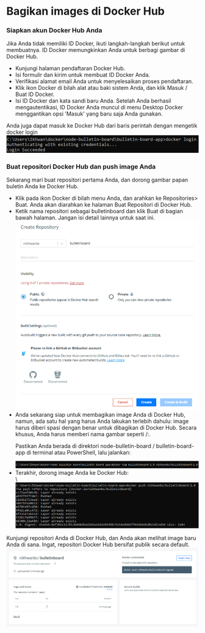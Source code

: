 <h1>Bagikan images di Docker Hub</h1>
<h3>Siapkan akun Docker Hub Anda</h3>
Jika Anda tidak memiliki ID Docker, ikuti langkah-langkah berikut untuk membuatnya. ID Docker memungkinkan Anda untuk berbagi gambar di Docker Hub.
<ul>
<li>Kunjungi halaman pendaftaran Docker Hub.</li>

<li>Isi formulir dan kirim untuk membuat ID Docker Anda.</li>

<li>Verifikasi alamat email Anda untuk menyelesaikan proses pendaftaran.</li>

<li>Klik ikon Docker di bilah alat atau baki sistem Anda, dan klik Masuk / Buat ID Docker.</li>

<li>Isi ID Docker dan kata sandi baru Anda. Setelah Anda berhasil mengautentikasi, ID Docker Anda muncul di menu Desktop Docker menggantikan opsi 'Masuk' yang baru saja Anda gunakan.</li>
</ul>
Anda juga dapat masuk ke Docker Hub dari baris perintah dengan mengetik docker login
<img src="img/Screenshot_18.png">
<h3>Buat repositori Docker Hub dan push image Anda</h3>
Sekarang mari buat repositori pertama Anda, dan dorong gambar papan buletin Anda ke Docker Hub.
<ul>
<li>Klik pada ikon Docker di bilah menu Anda, dan arahkan ke Repositories> Buat. Anda akan diarahkan ke halaman Buat Repositori di Docker Hub.</li>
<li>Ketik nama repositori sebagai bulletinboard dan klik Buat di bagian bawah halaman. Jangan isi detail lainnya untuk saat ini.</li>
<img src="img/Screenshot_2.png">
<li>Anda sekarang siap untuk membagikan image Anda di Docker Hub, namun, ada satu hal yang harus Anda lakukan terlebih dahulu: image harus diberi spasi dengan benar untuk dibagikan di Docker Hub. Secara khusus, Anda harus memberi nama gambar seperti <Your Docker ID>/<Repository Name>:<tag>.

Pastikan Anda berada di direktori node-bulletin-board / bulletin-board-app di terminal atau PowerShell, lalu jalankan:
</li>
<img src="img/Screenshot_19.png">
<li>Terakhir, dorong image Anda ke Docker Hub:</li>\
<img src="img/Screenshot_26.png">
</ul>
Kunjungi repositori Anda di Docker Hub, dan Anda akan melihat image baru Anda di sana. Ingat, repositori Docker Hub bersifat publik secara default.
<img src="img/Screenshot_27.png">